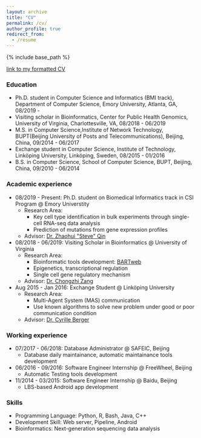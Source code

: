 ```yaml
---
layout: archive 
title: "CV"
permalink: /cv/
author_profile: true
redirect_from:
  - /resume
---
```


{% include base_path %}

[link to my formatted CV](/files/CV_WenjingMa.pdf)

### Education

* Ph.D. student in Computer Science and Informatics (BMI track), Department of Computer Science, Emory University, Atlanta, GA, 08/2019 -
* Visiting scholar in Bioinformatics, Center for Public Health Genomics, University of Virginia, Charlottesville, VA, 08/2018 - 06/2019
* M.S. in Computer Science,Institute of Network Technology, BUPT(Beijing University of Posts and Telecommunications), Beijing, China, 09/2014 - 06/2017
* Exchange student in Computer Science, Institute of Technology, Linköping University, Linköping, Sweden, 08/2015 - 01/2016
* B.S. in Computer Science, School of Computer Science, BUPT, Beijing, China, 09/2010 - 06/2014

### Academic experience
* 08/2019 - Present: Ph.D. student on Biomedical Informatics track in CSI Program @ Emory Universtity
  * Research Area:
    * Key cell type identification in bulk experiments through single-cell RNA-seq data analysis
    * Prediction of mutations from gene expression profiles
  * Advisor: [Dr. Zhaohui "Steve" Qin](https://www.sph.emory.edu/faculty/profile/#!ZQIN4)
* 08/2018 - 06/2019: Visiting Scholar in Bioinformatics @ University of Virginia
  * Research Area: 
    * Bioinformatic tools development: [BARTweb](http://bartweb.org/)
    * Epigenetics, transcriptional regulation
    * Single cell gene regulatory mechanism
  * Advisor: [Dr. Chongzhi Zang](http://faculty.virginia.edu/zanglab/people.htm)
* Aug 2015 - Jan 2016: Exchange Student @ Linköping University
  * Research Area:
    * Multi-Agent System (MAS) communication
    * Use known algorithms to solve new problem under good or poor communication condition
  * Advisor: [Dr. Cyrille Berger](https://www.ida.liu.se/divisions/aiics/people.en.shtml)

### Working experience
* 07/2017 - 06/2018: Database Administrator @ SAFEIC, Beijing
  * Database daily maintainance, automatic maintainance tools development
* 06/2016 - 09/2016: Software Engineer Internship @ FreeWheel, Beijing
  * Automatic Testing tools development
* 11/2014 - 03/2015: Software Engineer Internship @ Baidu, Beijing
  * LBS-based Android app development

### Skills
* Programming Language: Python, R, Bash, Java, C++
* Development Skill: Web server, Pipeline, Android
* Bioinformatics: Next-generation sequencing data analysis 
